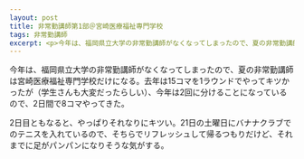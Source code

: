 ```yaml
---
layout: post
title: 非常勤講師第1部＠宮崎医療福祉専門学校
tags: 非常勤講師
excerpt: <p>今年は、福岡県立大学の非常勤講師がなくなってしまったので、夏の非常勤講師は宮崎医療福祉専門学校だけになる。去年は15コマを1ラウンドでやってキツかったが（学生さんも大変だったらしい）、今年は2回に分けることになっているので、2日間で8コマやってきた。</p>
---
```


今年は、福岡県立大学の非常勤講師がなくなってしまったので、夏の非常勤講師は宮崎医療福祉専門学校だけになる。去年は15コマを1ラウンドでやってキツかったが（学生さんも大変だったらしい）、今年は2回に分けることになっているので、2日間で8コマやってきた。

2日目ともなると、やっぱりそれなりにキツい。21日の土曜日にバナナクラブでのテニスを入れているので、そちらでリフレッシュして帰るつもりだけど、それまでに足がパンパンになりそうな気がする。
